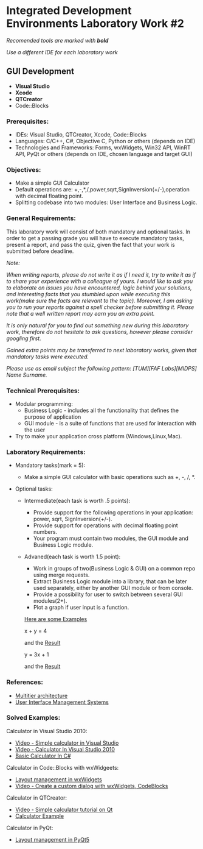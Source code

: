 # Integrated Development Environments Laboratory Work #2

_Recomended tools are marked with **bold**_

_Use a different IDE for each laboratory work_

## GUI Development
  - **Visual Studio**
  - **Xcode**
  - **QTCreator**
  - Code::Blocks

### Prerequisites:
  - IDEs: Visual Studio, QTCreator, Xcode, Code::Blocks
  - Languages: C/C++, C#, Objective C, Python or others (depends on IDE)
  - Technologies and Frameworks: Forms, wxWidgets, Win32 API, WinRT API, PyQt or others (depends on IDE, chosen language and target GUI)

### Objectives:
  - Make a simple GUI Calculator
  - Default operations are: +,-,*,/,power,sqrt,SignInversion(+/-),operation with decimal floating point.
  - Splitting codebase into two modules: User Interface and Business Logic.

### General Requirements:

  This laboratory work will consist of both mandatory and optional tasks.
  In order to get a passing grade you will have to execute mandatory tasks, present a report, and pass the quiz, given the fact that your work is submitted before deadline.

  _Note:_

  _When writing reports, please do not write it as if I need it, try to write it as if to share your experience with a colleague of yours. I would like to ask you to elaborate on issues you have encountered, logic behind your solutions, and interesting facts that you stumbled upon while executing this work(make sure the facts are relevant to the topic). Moreover, I am asking you to run your reports against a spell checker before submitting it. Please note that a well written report may earn you an extra point._

  _It is only natural for you to find out something new during this laboratory work, therefore do not hesitate to ask questions, however please consider googling first._

  _Gained extra points may be transferred to next laboratory works, given that mandatory tasks were executed._

  _Please use as email subject the following pattern: [TUM][FAF Labs][MIDPS] Name Surname._

### Technical Prerequisites:
  - Modular programming:
    - Business Logic - includes all the functionality that defines the purpose of application
    - GUI module - is a suite of functions that are used for interaction with the user
  - Try to make your application cross platform (Windows,Linux,Mac).

### Laboratory Requirements:

  - Mandatory tasks(mark = 5):
    - Make a simple GUI calculator with basic operations such as +, -, /, *.

  - Optional tasks:
    - Intermediate(each task is worth .5 points):
      - Provide support for the following operations in your application: power, sqrt, SignInversion(+/-).
      - Provide support for operations with decimal floating point numbers.
      - Your program must contain two modules, the GUI module and Business Logic module.
    - Advaned(each task is worth 1.5 point):
      - Work in groups of two(Business Logic & GUI) on a common repo using merge requests.
      - Extract Business Logic module into a library, that can be later used separately, either by another GUI module or from console.
      - Provide a possibility for user to switch between several GUI modules(2+).
      - Plot a graph if user input is a function.

      [Here are some Examples](http://s256376672.websitehome.co.uk/KS_3_Year_8/Y8_KS_3_files/Y8_29_30_Graphs/more_graphs.htm)

      x + y = 4

      and the [Result](http://s256376672.websitehome.co.uk/KS_3_Year_8/Y8_KS_3_files/Y8_29_30_Graphs/2_graph.jpg)

      y = 3x + 1

      and the [Result](http://s256376672.websitehome.co.uk/KS_3_Year_8/Y8_KS_3_files/Y8_29_30_Graphs/1_graph.jpg)
  


### References:
  - [Multitier architecture](http://en.wikipedia.org/wiki/Multitier_architecture)
  - [User Interface Management Systems](https://en.wikipedia.org/wiki/User_interface_management_systems)

### Solved Examples:
Calculator in Visual Studio 2010:

  - [Video - Simple calculator in Visual Studio](http://www.youtube.com/watch?v=DF2fCWLFSG0)
  - [Video - Calculator In Visual Studio 2010](http://www.youtube.com/watch?v=iTVX6O2L3oc)
  - [Basic Calculator In C#](http://www.dreamincode.net/forums/topic/32968-basic-calculator-in-c%23/)

Calculator in Code::Blocks with wxWidgeets:

  - [Layout management in wxWidgets](http://zetcode.com/gui/wxwidgets/layoutmanagement/)
  - [Video - Create a custom dialog with wxWidgets, CodeBlocks](http://www.youtube.com/watch?v=PzbMEe6xCPI)

Calculator in QTCreator:

  - [Video - Simple calculator tutorial on Qt](http://www.youtube.com/watch?v=Gff6_0-tqUM)
  - [Calculator Example](http://doc.qt.io/qt-5/qtwidgets-widgets-calculator-example.html)

Calculator in PyQt:

  - [Layout management in PyQt5](http://zetcode.com/gui/pyqt5/layout/)
